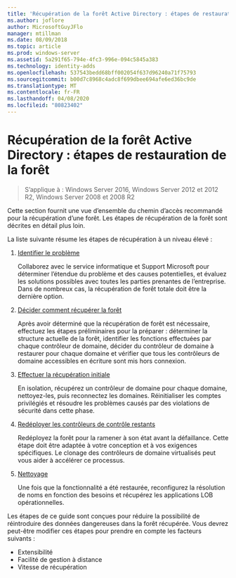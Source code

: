 ```yaml
---
title: 'Récupération de la forêt Active Directory : étapes de restauration de la forêt'
ms.author: joflore
author: MicrosoftGuyJFlo
manager: mtillman
ms.date: 08/09/2018
ms.topic: article
ms.prod: windows-server
ms.assetid: 5a291f65-794e-4fc3-996e-094c5845a383
ms.technology: identity-adds
ms.openlocfilehash: 537543bedd68bff002054f637d96240a71f75793
ms.sourcegitcommit: b00d7c8968c4adc8f699dbee694afe6ed36bc9de
ms.translationtype: MT
ms.contentlocale: fr-FR
ms.lasthandoff: 04/08/2020
ms.locfileid: "80823402"
---
```

# <a name="ad-forest-recovery---steps-for-restoring-the-forest"></a>Récupération de la forêt Active Directory : étapes de restauration de la forêt

>S’applique à : Windows Server 2016, Windows Server 2012 et 2012 R2, Windows Server 2008 et 2008 R2

Cette section fournit une vue d’ensemble du chemin d’accès recommandé pour la récupération d’une forêt. Les étapes de récupération de la forêt sont décrites en détail plus loin.  
  
La liste suivante résume les étapes de récupération à un niveau élevé :  
  
1. [Identifier le problème](AD-Forest-Recovery-Identify-the-Problem.md)  

   Collaborez avec le service informatique et Support Microsoft pour déterminer l’étendue du problème et des causes potentielles, et évaluez les solutions possibles avec toutes les parties prenantes de l’entreprise. Dans de nombreux cas, la récupération de forêt totale doit être la dernière option.  
  
2. [Décider comment récupérer la forêt](AD-Forest-Recovery-Determine-how-to-Recover.md)  

   Après avoir déterminé que la récupération de forêt est nécessaire, effectuez les étapes préliminaires pour la préparer : déterminer la structure actuelle de la forêt, identifier les fonctions effectuées par chaque contrôleur de domaine, décider du contrôleur de domaine à restaurer pour chaque domaine et vérifier que tous les contrôleurs de domaine accessibles en écriture sont mis hors connexion.  

3. [Effectuer la récupération initiale](AD-Forest-Recovery-Perform-initial-recovery.md)  

   En isolation, récupérez un contrôleur de domaine pour chaque domaine, nettoyez-les, puis reconnectez les domaines. Réinitialiser les comptes privilégiés et résoudre les problèmes causés par des violations de sécurité dans cette phase.  
  
4. [Redéployer les contrôleurs de contrôle restants](AD-Forest-Recovery-Restore-Additional-DCs.md)  

   Redéployez la forêt pour la ramener à son état avant la défaillance. Cette étape doit être adaptée à votre conception et à vos exigences spécifiques. Le clonage des contrôleurs de domaine virtualisés peut vous aider à accélérer ce processus.  

5. [Nettoyage](AD-Forest-Recovery-Cleanup.md)  

   Une fois que la fonctionnalité a été restaurée, reconfigurez la résolution de noms en fonction des besoins et récupérez les applications LOB opérationnelles.  

Les étapes de ce guide sont conçues pour réduire la possibilité de réintroduire des données dangereuses dans la forêt récupérée. Vous devrez peut-être modifier ces étapes pour prendre en compte les facteurs suivants :  
  
- Extensibilité  
- Facilité de gestion à distance  
- Vitesse de récupération  
